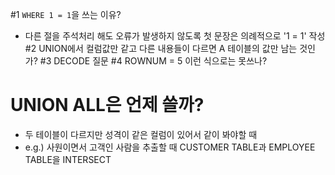 #1 `WHERE 1 = 1`을 쓰는 이유?
 - 다른 절을 주석처리 해도 오류가 발생하지 않도록 첫 문장은 의례적으로 '1 = 1' 작성
#2 UNION에서 컬럼값만 같고 다른 내용들이 다르면 A 테이블의 값만 남는 것인가?
#3 DECODE 질문
#4 ROWNUM = 5 이런 식으로는 못쓰나?

# UNION ALL은 언제 쓸까?
 - 두 테이블이 다르지만 성격이 같은 컬럼이 있어서 같이 봐야할 때 
 - e.g.) 사원이면서 고객인 사람을 추출할 때 CUSTOMER TABLE과 EMPLOYEE TABLE을 INTERSECT



